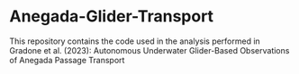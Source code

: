 # Anegada-Glider-Transport

This repository contains the code used in the analysis performed in Gradone et al. (2023): Autonomous Underwater Glider-Based Observations of Anegada Passage Transport
